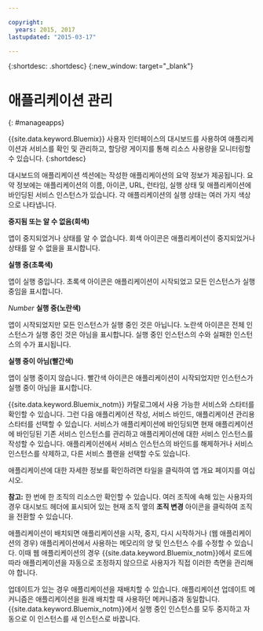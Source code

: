 ```yaml
---

copyright:
  years: 2015, 2017
lastupdated: "2015-03-17"

---
```



{:shortdesc: .shortdesc}
{:new_window: target="_blank"}

# 애플리케이션 관리
{: #manageapps}

{{site.data.keyword.Bluemix}} 사용자 인터페이스의 대시보드를 사용하여 애플리케이션과 서비스를 확인 및 관리하고, 할당량 게이지를 통해 리소스 사용량을 모니터링할 수 있습니다.
{:shortdesc}

대시보드의 애플리케이션 섹션에는 작성한 애플리케이션의 요약 정보가 제공됩니다. 요약 정보에는 애플리케이션의 이름, 아이콘, URL, 런타임, 실행 상태 및 애플리케이션에 바인딩된 서비스 인스턴스가 있습니다. 각 애플리케이션의 실행 상태는 여러 가지 색상으로 나타냅니다.

**중지됨 또는 알 수 없음(회색)**

  앱이 중지되었거나 상태를 알 수 없습니다. 회색 아이콘은 애플리케이션이 중지되었거나 상태를 알 수 없을을 표시합니다. 

**실행 중(초록색)**

  앱이 실행 중입니다. 초록색 아이콘은 애플리케이션이 시작되었고 모든 인스턴스가 실행 중임을 표시합니다. 

*Number* **실행 중(노란색)**

  앱이 시작되었지만 모든 인스턴스가 실행 중인 것은 아닙니다. 노란색 아이콘은 전체 인스턴스가 실행 중인 것은 아님을 표시합니다. 실행 중인 인스턴스의 수와 실패한 인스턴스의 수가 표시됩니다. 

**실행 중이 아님(빨간색)**

  앱이 실행 중이지 않습니다. 빨간색 아이콘은 애플리케이션이 시작되었지만 인스턴스가 실행 중이 아님을 표시합니다. 

{{site.data.keyword.Bluemix_notm}} 카탈로그에서 사용 가능한 서비스와 스타터를 확인할 수 있습니다. 그런 다음 애플리케이션 작성, 서비스 바인드, 애플리케이션 관리용 스타터를 선택할 수 있습니다. 서비스가 애플리케이션에 바인딩되면 현재 애플리케이션에 바인딩된 기존 서비스 인스턴스를 관리하고 애플리케이션에 대한 서비스 인스턴스를 작성할 수 있습니다. 애플리케이션에서 서비스 인스턴스의 바인드를 해제하거나 서비스 인스턴스를 삭제하고, 다른 서비스 플랜을 선택할 수도 있습니다.

애플리케이션에 대한 자세한 정보를 확인하려면 타일을 클릭하여 앱 개요 페이지를 여십시오.

**참고:** 한 번에 한 조직의 리소스만 확인할 수 있습니다. 여러 조직에 속해 있는 사용자의 경우 대시보드 헤더에 표시되어 있는 현재 조직 옆의 **조직 변경** 아이콘을 클릭하여 조직을 전환할 수 있습니다.

애플리케이션이 배치되면 애플리케이션을 시작, 중지, 다시 시작하거나 (웹 애플리케이션의 경우) 애플리케이션에서 사용하는 메모리의 양 및 인스턴스 수를 수정할 수 있습니다. 이때 웹 애플리케이션의 경우 {{site.data.keyword.Bluemix_notm}}에서 로드에 따라 애플리케이션을 자동으로 조정하지 않으므로 사용자가 직접 이러한 측면을 관리해야 합니다.

업데이트가 있는 경우 애플리케이션을 재배치할 수 있습니다. 애플리케이션 업데이트 메커니즘은 애플리케이션을 원래 배치할 때 사용하던 메커니즘과 동일합니다. {{site.data.keyword.Bluemix_notm}}에서 실행 중인 인스턴스를 모두 중지하고 자동으로 이 인스턴스를 새 인스턴스로 바꿉니다.
